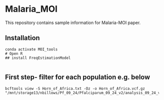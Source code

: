 # Malaria_MOI
This repository contains sample information for Malaria-MOI paper.

## Installation
```
conda activate MOI_tools
# Open R
## install FreqEstimationModel


```



## First step- filter for each population e.g. below

```
bcftools view -S Horn_of_Africa.txt -Oz -o Horn_of_Africa.vcf.gz "/mnt/storage13/nbillows/Pf_09_24/Pfalciparum_09_24_v2/analysis_09_24_v2/Pf_dataset_Oct24_filt.bi.GT.miss0.4.vqslod.filt.snps.vcf.gz"
```

